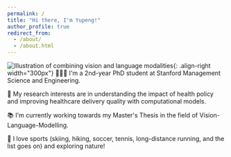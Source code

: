 ```yaml
---
permalink: /
title: "Hi there, I'm Yupeng!"
author_profile: true
redirect_from: 
  - /about/
  - /about.html
---
```


![Illustration of combining vision and language modalities](/images/home-page.jpg){: .align-right width="300px"}
👨🏻‍💻 I'm a 2nd-year PhD student at Stanford Management Science and Engineering.

🔬 My research interests are in understanding the impact of health policy and improving healthcare delivery quality with computational models.

📚 I'm currently working towards my Master's Thesis in the field of Vision-Language-Modelling.

🎿 I love sports (skiing, hiking, soccer, tennis, long-distance running, and the list goes on) and exploring nature!